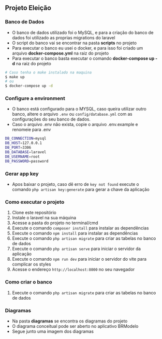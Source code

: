 ## Projeto Eleição


### Banco de Dados

- O banco de dados utilizado foi o MySQL, e para a criação do banco de dados foi utilizado as proprias migrations do laravel
- O script do banco vai se encontrar na pasta **scripts** no projeto
- Para executar o banco eu usei o docker, e para isso foi criado um arquivo **docker-compose.yml** na raiz do projeto
- Para executar o banco basta executar o comando **docker-compose up -d** na raiz do projeto

```bash
# Caso tenha o make instalado na maquina
$ make up
# ou
$ docker-compose up -d
```

### Configure a environment

- O banco está configurado para o MYSQL, caso queira utilizar outro banco, altere o arquivo `.env` ou `config/database.yml` com as configurações do seu banco de dados.
- Caso o arquivo .env não exista, copie o arquivo .env.example e renomeie para .env

```bash
DB_CONNECTION=mysql
DB_HOST=127.0.0.1
DB_PORT=3306
DB_DATABASE=laravel
DB_USERNAME=root
DB_PASSWORD=password
```

### Gerar app key

- Apos baixar o projeto, caso dê erro de `key not found` execute o comando `php artisan key:generate` para gerar a chave da aplicação

### Como executar o projeto

1. Clone este repositório
2. Instale o laravel na sua máquina
3. Acesse a pasta do projeto no terminal/cmd
4. Execute o comando `composer install` para instalar as dependências
5. Execute o comando `npm install` para instalar as dependências
6. Execute o comando `php artisan migrate` para criar as tabelas no banco de dados
7. Execute o comando `php artisan serve` para iniciar o servidor da aplicação
8. Execute o comando `npm run dev` para iniciar o servidor do vite para complicar os styles
9. Acesse o endereço `http://localhost:8000` no seu navegador

### Como criar o banco

1. Execute o comando `php artisan migrate` para criar as tabelas no banco de dados

### Diagramas

- Na pasta **diagramas** se encontra os diagramas do projeto
- O diagrama conceitual pode ser aberto no aplicativo BRModelo
- Segue junto uma imagem dos diagramas
